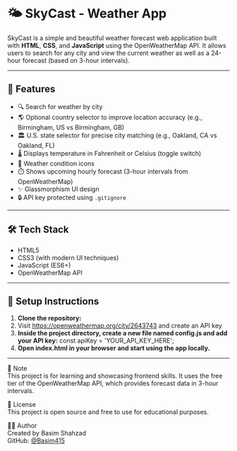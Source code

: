 # 🌤️ SkyCast - Weather App

SkyCast is a simple and beautiful weather forecast web application built with **HTML**, **CSS**, and **JavaScript** using the OpenWeatherMap API. It allows users to search for any city and view the current weather as well as a 24-hour forecast (based on 3-hour intervals).

---

## 🚀 Features

- 🔍 Search for weather by city
- 🌎 Optional country selector to improve location accuracy (e.g., Birmingham, US vs Birmingham, GB)
- 🏛️ U.S. state selector for precise city matching (e.g., Oakland, CA vs Oakland, FL)
- 🌡️ Displays temperature in Fahrenheit or Celsius (toggle switch)
- 📸 Weather condition icons
- ⏱️ Shows upcoming hourly forecast (3-hour intervals from OpenWeatherMap)
- ✨ Glassmorphism UI design
- 🔒 API key protected using `.gitignore`

---

## 🛠️ Tech Stack

- HTML5  
- CSS3 (with modern UI techniques)  
- JavaScript (ES6+)  
- OpenWeatherMap API

---

## 🔧 Setup Instructions

1. **Clone the repository:**
2. Visit https://openweathermap.org/city/2643743 and create an API key
3. **Inside the project directory, create a new file named config.js and add your API key:**
        const apiKey = 'YOUR_API_KEY_HERE';
4. **Open index.html in your browser and start using the app locally.**

---

📝 Note  
This project is for learning and showcasing frontend skills. It uses the free tier of the OpenWeatherMap API, which provides forecast data in 3-hour intervals.

📄 License  
This project is open source and free to use for educational purposes.

👨‍💻 Author  
Created by Basim Shahzad  
GitHub: [@Basim415](https://github.com/Basim415)
